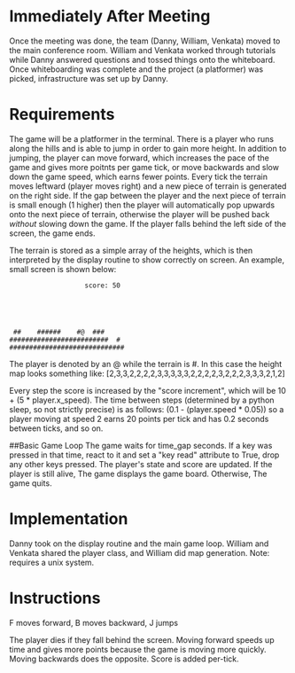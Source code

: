 # Immediately After Meeting
Once the meeting was done, the team (Danny, William, Venkata) moved to the main conference room. William and Venkata worked through tutorials while Danny answered questions and tossed things onto the whiteboard. Once whiteboarding was complete and the project (a platformer) was picked, infrastructure was set up by Danny.

# Requirements
The game will be a platformer in the terminal. There is a player who runs along the hills and is able to jump in order to gain more height. In addition to jumping, the player can move forward, which increases the pace of the game and gives more poitnts per game tick, or move backwards and slow down the game speed, which earns fewer points. Every tick the terrain moves leftward (player moves right) and a new piece of terrain is generated on the right side. If the gap between the player and the next piece of terrain is small enough (1 higher) then the player will automatically pop upwards onto the next piece of terrain, otherwise the player will be pushed back *without* slowing down the game. If the player falls behind the left side of the screen, the game ends.

The terrain is stored as a simple array of the heights, which is then interpreted by the display routine to show correctly on screen. An example, small screen is shown below:
```
                   score: 50





 ##    ######    #@  ###
#########################  # 
#############################
```

The player is denoted by an @ while the terrain is #.
In this case the height map looks something like:
[2,3,3,2,2,2,2,3,3,3,3,3,2,2,2,2,3,2,2,2,3,3,3,2,1,2]


Every step the score is increased by the "score increment", which will be 10 + (5 * player.x_speed).
The time between steps (determined by a python sleep, so not strictly precise) is as follows: (0.1 - (player.speed * 0.05)) so a player moving at speed 2 earns 20 points per tick and has 0.2 seconds between ticks, and so on.

##Basic Game Loop
The game waits for time_gap seconds.
If a key was pressed in that time, react to it and set a "key read" attribute to True, drop any other keys pressed.
The player's state and score are updated.
If the player is still alive,
The game displays the game board.
Otherwise,
The game quits.
# Implementation
Danny took on the display routine and the main game loop. William and Venkata shared the player class, and William did map generation.
Note: requires a unix system.


# Instructions
F moves forward,
B moves backward,
J jumps

The player dies if they fall behind the screen. Moving forward speeds up time and gives more points because the game is moving more quickly. Moving backwards does the opposite. Score is added per-tick.
